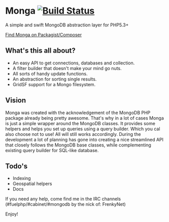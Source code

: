 # Monga [![Build Status](https://secure.travis-ci.org/FrenkyNet/Monga.png?branch=master)](https://travis-ci.org/FrenkyNet/Monga)

A simple and swift MongoDB abstraction layer for PHP5.3+

[Find Monga on Packagist/Composer](https://packagist.org/packages/monga/monga)

## What's this all about? 

* An easy API to get connections, databases and collection.
* A filter builder that doesn't make your mind go nuts.
* All sorts of handy update functions.
* An abstraction for sorting single results.
* GridSF support for a Mongo filesystem.

## Vision

Monga was created with the acknowledgement of the MongoDB PHP package already being pretty awesome. That's why in a lot of cases Monga is just a simple wrapper around the MongoDB classes. It provides some helpers and helps you set up queries using a query builder. Which you cal also choose not to use! All will still works accordingly. During the development a lot of planning has gone into creating a nice streamlined API that closely follows the MongoDB base classes, while complementing existing query builder for SQL-like database.

## Todo's

* Indexing
* Geospatial helpers
* Docs

If you need any help, come find me in the IRC channels (#fuelphp/#cabinet/#mongodb by the nick of: FrenkyNet)

Enjoy!